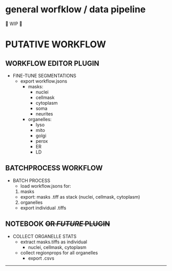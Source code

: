 # general worfklow / data pipeline 

🚧 WIP 🚧 

# PUTATIVE WORKFLOW


## WORKFLOW EDITOR PLUGIN
- FINE-TUNE SEGMENTATIONS
  - export workflow.jsons
    - masks:
      - nuclei
      - cellmask
      - cytoplasm
      - soma
      - neurites
    - organelles:
      - lyso
      - mito
      - golgi
      - perox
      - ER
      - LD


## BATCHPROCESS WORKFLOW
- BATCH PROCESS
  - load workflow.jsons for: 
  1. masks
    - export: masks .tiff as stack (nuclei, cellmask, cytoplasm)
  2. organelles
    - export individual .tiffs



## NOTEBOOK ~~OR ***FUTURE*** PLUGIN~~
- COLLECT ORGANELLE STATS
  - extract masks.tiffs as individual
    - nuclei, cellmask, cytoplasm
  - collect regionprops for all organelles
    - export .csvs

---------------------
